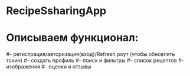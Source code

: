 ﻿# RecipeSsharingApp

# Описываем функционал:
#- регистрация/авторизация(вход)/Refresh роут (чтобы обновлять токин)
#- создать профиль
#- поиск и фильтры
#- список рецептов
#- изображения
#- oценки и отзывы
